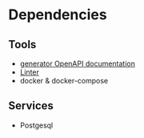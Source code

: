# Dependencies

## Tools

* [generator OpenAPI documentation](https://github.com/swaggo/swag)
* [Linter](https://github.com/golangci/golangci-lint)
* docker & docker-compose

## Services

* Postgesql